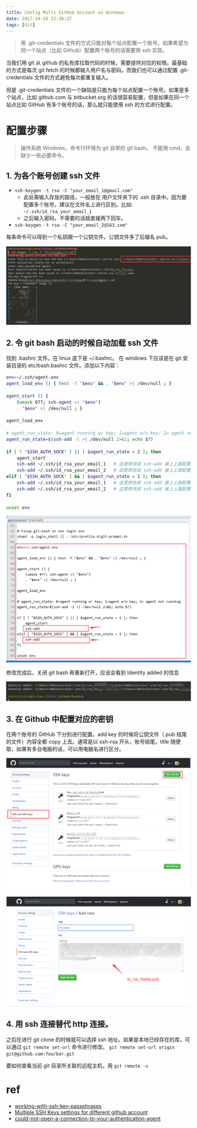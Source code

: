 ```yaml
---
title: Config Multi GitHub Account on Windows
date: 2017-10-26 22:38:37
tags: [Git]
---
```


> 用 .git-credentials 文件的方式只能对每个站点配置一个账号。如果希望为同一个站点（比如 Github）配置两个账号的话需要用 ssh 实现。

<!-- more -->

当我们用 git 从 github 的私有库拉取代码的时候，需要提供对应的权限。最基础的方式是每次 git fetch 的时候都输入用户名与密码。而我们也可以通过配置 .git-credentials 文件的方式避免每次都重复输入。

但是 .git-credentials 文件的一个缺陷是只能为每个站点配置一个账号。如果是多个站点，比如 github.com 与 bitbucket.org 的话很容易配置，但是如果在同一个站点比如 GitHub 有多个账号的话，那么就只能使用 ssh 的方式进行配置。

# 配置步骤

> 操作系统 Windows，命令行环境为 git 自带的 git bash。 不能用 cmd，会缺少一些必要命令。

## 1. 为各个账号创建 ssh 文件
- `ssh-keygen -t rsa -C "your_email_1@gmail.com"`
    - 此处需输入存放的路径，一般放在 用户文件夹下的 .ssh 目录中。因为要配置多个账号，建议在文件名上进行区别。比如: `~/.ssh/id_rsa_your_email_1`
    - 之后输入密码，不需要的话就直接两下回车。
- `ssh-keygen -t rsa -C "your_email_2@163.com"`

每条命令可以得到一个私钥跟一个公钥文件。公钥文件多了后缀名 pub。

![ssh-keygen -t rsa -C "your_email_1@gmail.com"](/img/Config-Multi-GitHub-Account-on-Windows/Config-Multi-GitHub-Account-1.png)

## 2. 令 git bash 启动的时候自动加载 ssh 文件

找到 .bashrc 文件。在 linux 底下是 ~/.bashrc。 在 windows 下应该是在 git 安装目录的 etc/bash.bashrc 文件。添加以下内容：

``` bash
env=~/.ssh/agent.env
agent_load_env () { test -f "$env" && . "$env" >| /dev/null ; }
 
agent_start () {
    (umask 077; ssh-agent >| "$env")
    . "$env" >| /dev/null ; }
 
agent_load_env
 
# agent_run_state: 0=agent running w/ key; 1=agent w/o key; 2= agent not running
agent_run_state=$(ssh-add -l >| /dev/null 2>&1; echo $?)
 
if [ ! "$SSH_AUTH_SOCK" ] || [ $agent_run_state = 2 ]; then
    agent_start
    ssh-add ~/.ssh/id_rsa_your_email_1   # 这里修改成 ssh-add 接上上面配置的路径
    ssh-add ~/.ssh/id_rsa_your_email_2   # 这里修改成 ssh-add 接上上面配置的路径
elif [ "$SSH_AUTH_SOCK" ] && [ $agent_run_state = 1 ]; then
    ssh-add ~/.ssh/id_rsa_your_email_1   # 这里修改成 ssh-add 接上上面配置的路径
    ssh-add ~/.ssh/id_rsa_your_email_2   # 这里修改成 ssh-add 接上上面配置的路径
fi
 
unset env
```

![ssh-keygen -t rsa -C "your_email_1@gmail.com"](/img/Config-Multi-GitHub-Account-on-Windows/Config-Multi-GitHub-Account-2.png)

修改完成后，关闭 git bash 再重新打开，应该会看到 Identity added 的信息

![ssh-keygen -t rsa -C "your_email_1@gmail.com"](/img/Config-Multi-GitHub-Account-on-Windows/Config-Multi-GitHub-Account-5.png)

## 3. 在 Github 中配置对应的密钥

在两个账号的 GitHub 下分别进行配置。add key 的时候将公钥文件（.pub 结尾的文件）内容全都 copy 上去。通常是以 ssh-rsa 开头，账号结尾。title 随便取，如果有多台电脑的话，可以用电脑名进行区分。

![ssh-keygen -t rsa -C "your_email_1@gmail.com"](/img/Config-Multi-GitHub-Account-on-Windows/Config-Multi-GitHub-Account-3.png)

![ssh-keygen -t rsa -C "your_email_1@gmail.com"](/img/Config-Multi-GitHub-Account-on-Windows/Config-Multi-GitHub-Account-4.png)

## 4. 用 ssh 连接替代 http 连接。

之后在进行 git clone 的时候就可以选择 ssh 地址。如果是本地已经存在的库，可以通过 `git remote set-url` 命令进行修改。 `git remote set-url origin git@github.com:foo/bar.git`

要如何查看当前 git 目录所关联的远程主机，用 `git remote -v`

# ref

- [working-with-ssh-key-passphrases](https://help.github.com/articles/working-with-ssh-key-passphrases/#auto-launching-ssh-agent-on-git-for-windows)
- [Multiple SSH Keys settings for different github account](https://gist.github.com/jexchan/2351996)
- [could-not-open-a-connection-to-your-authentication-agent](https://stackoverflow.com/questions/17846529/could-not-open-a-connection-to-your-authentication-agent)